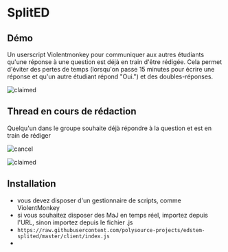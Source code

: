 # SplitED

## Démo

Un userscript Violentmonkey pour communiquer aux autres étudiants qu'une réponse à une question est déjà en train d'être rédigée.
Cela permet d'éviter des pertes de temps (lorsqu'on passe 15 minutes pour écrire une réponse et qu'un autre étudiant répond "Oui.") et des doubles-réponses.

![claimed](./unclaimed.png)

## Thread en cours de rédaction

Quelqu'un dans le groupe souhaite déjà répondre à la question et est en train de rédiger

![cancel](./cancel.png)

![claimed](./claimed.png)

## Installation

* vous devez disposer d'un gestionnaire de scripts, comme ViolentMonkey
* si vous souhaitez disposer des MaJ en temps réel, importez depuis l'URL, sinon importez depuis le fichier .js
* `https://raw.githubusercontent.com/polysource-projects/edstem-splited/master/client/index.js`
* 
